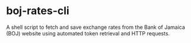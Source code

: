 # boj-rates-cli
A shell script to fetch and save exchange rates from the Bank of Jamaica (BOJ) website using automated token retrieval and HTTP requests.
